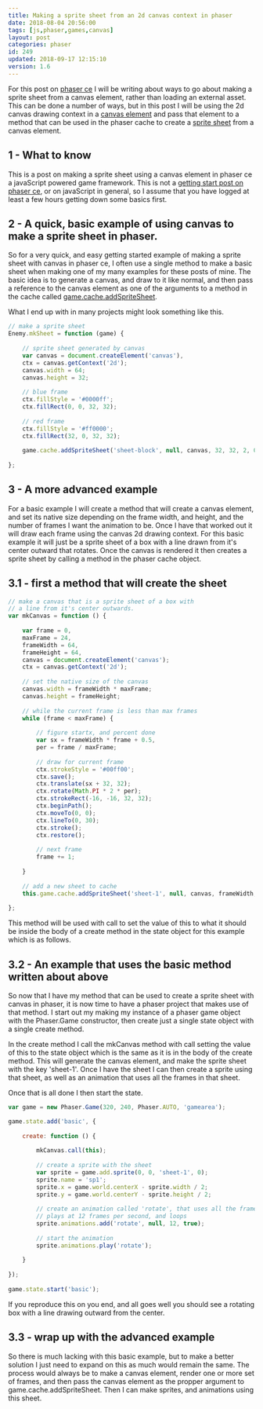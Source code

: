 ```yaml
---
title: Making a sprite sheet from an 2d canvas context in phaser
date: 2018-08-04 20:56:00
tags: [js,phaser,games,canvas]
layout: post
categories: phaser
id: 249
updated: 2018-09-17 12:15:10
version: 1.6
---
```


For this post on [phaser ce](https://photonstorm.github.io/phaser-ce/) I will be writing about ways to go about making a sprite sheet from a canvas element, rather than loading an external asset. This can be done a number of ways, but in this post I will be using the 2d canvas drawing context in a [canvas element](/2017/05/17/canvas-getting-started/) and pass that element to a method that can be used in the phaser cache to create a [sprite sheet](/2017/10/12/phaser-spritesheets/) from a canvas element.

<!-- more -->

## 1 - What to know

This is a post on making a sprite sheet using a canvas element in phaser ce a javaScript powered game framework. This is not a [getting start post on phaser ce](/2017/10/04/phaser-getting-started/), or on javaScript in general, so I assume that you have logged at least a few hours getting down some basics first.

## 2 - A quick, basic example of using canvas to make a sprite sheet in phaser.

So for a very quick, and easy getting started example of making a sprite sheet with canvas in phaser ce, I often use a single method to make a basic sheet when making one of my many examples for these posts of mine. The basic idea is to generate a canvas, and draw to it like normal, and then pass a reference to the canvas element as one of the arguments to a method in the cache called [game.cache.addSpriteSheet](https://photonstorm.github.io/phaser-ce/Phaser.Cache.html).


What I end up with in many projects might look something like this.

```js
// make a sprite sheet
Enemy.mkSheet = function (game) {
 
    // sprite sheet generated by canvas
    var canvas = document.createElement('canvas'),
    ctx = canvas.getContext('2d');
    canvas.width = 64;
    canvas.height = 32;
 
    // blue frame
    ctx.fillStyle = '#0000ff';
    ctx.fillRect(0, 0, 32, 32);
 
    // red frame
    ctx.fillStyle = '#ff0000';
    ctx.fillRect(32, 0, 32, 32);
 
    game.cache.addSpriteSheet('sheet-block', null, canvas, 32, 32, 2, 0, 0);
 
};
```

## 3 - A more advanced example

For a basic example I will create a method that will create a canvas element, and set its native size depending on the frame width, and height, and the number of frames I want the animation to be. Once I have that worked out it will draw each frame using the canvas 2d drawing context. For this basic example it will just be a sprite sheet of a box with a line drawn from it's center outward that rotates. Once the canvas is rendered it then creates a sprite sheet by calling a method in the phaser cache object.

## 3.1 - first a method that will create the sheet

```js
// make a canvas that is a sprite sheet of a box with
// a line from it's center outwards.
var mkCanvas = function () {
 
    var frame = 0,
    maxFrame = 24,
    frameWidth = 64,
    frameHeight = 64,
    canvas = document.createElement('canvas');
    ctx = canvas.getContext('2d');
 
    // set the native size of the canvas
    canvas.width = frameWidth * maxFrame;
    canvas.height = frameHeight;
 
    // while the current frame is less than max frames
    while (frame < maxFrame) {
 
        // figure startx, and percent done
        var sx = frameWidth * frame + 0.5,
        per = frame / maxFrame;
 
        // draw for current frame
        ctx.strokeStyle = '#00ff00';
        ctx.save();
        ctx.translate(sx + 32, 32);
        ctx.rotate(Math.PI * 2 * per);
        ctx.strokeRect(-16, -16, 32, 32);
        ctx.beginPath();
        ctx.moveTo(0, 0);
        ctx.lineTo(0, 30);
        ctx.stroke();
        ctx.restore();
 
        // next frame
        frame += 1;
 
    }
 
    // add a new sheet to cache
    this.game.cache.addSpriteSheet('sheet-1', null, canvas, frameWidth, frameHeight, maxFrame, 0, 0);
 
};
```

This method will be used with call to set the value of this to what it should be inside the body of a create method in the state object for this example which is as follows.

## 3.2 - An example that uses the basic method written about above

So now that I have my method that can be used to create a sprite sheet with canvas in phaser, it is now time to have a phaser project that makes use of that method. I start out my making my instance of a phaser game object with the Phaser.Game constructor, then create just a single state object with a single create method. 

In the create method I call the mkCanvas method with call setting the value of this to the state object which is the same as it is in the body of the create method. This will generate the canvas element, and make the sprite sheet with the key 'sheet-1'. Once I have the sheet I can then create a sprite using that sheet, as well as an animation that uses all the frames in that sheet.

Once that is all done I then start the state.

```js
var game = new Phaser.Game(320, 240, Phaser.AUTO, 'gamearea');

game.state.add('basic', {
 
    create: function () {
 
        mkCanvas.call(this);
 
        // create a sprite with the sheet
        var sprite = game.add.sprite(0, 0, 'sheet-1', 0);
        sprite.name = 'sp1';
        sprite.x = game.world.centerX - sprite.width / 2;
        sprite.y = game.world.centerY - sprite.height / 2;
 
        // create an animation called 'rotate', that uses all the frames (null),\
        // plays at 12 frames per second, and loops
        sprite.animations.add('rotate', null, 12, true);
 
        // start the animation
        sprite.animations.play('rotate');
 
    }
 
});
 
game.state.start('basic');
```

If you reproduce this on you end, and all goes well you should see a rotating box with a line drawing outward from the center.

## 3.3 - wrap up with the advanced example

So there is much lacking with this basic example, but to make a better solution I just need to expand on this as much would remain the same. The process would always be to make a canvas element, render one or more set of frames, and then pass the canvas element as the propper argument to game.cache.addSpriteSheet. Then I can make sprites, and animations using this sheet.